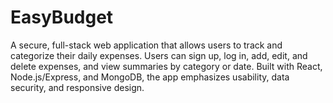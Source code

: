 # EasyBudget
A secure, full-stack web application that allows users to track and categorize their daily expenses. Users can sign up, log in, add, edit, and delete expenses, and view summaries by category or date. Built with React, Node.js/Express, and MongoDB, the app emphasizes usability, data security, and responsive design.
